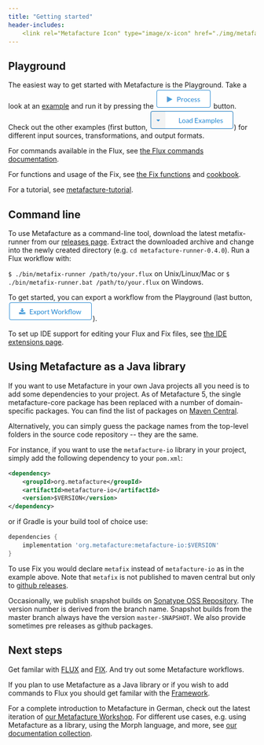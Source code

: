 ```yaml
---
title: "Getting started"
header-includes:
    <link rel="Metafacture Icon" type="image/x-icon" href="./img/metafacture-icon.png">
---
```


## Playground

The easiest way to get started with Metafacture is the Playground. Take a look at an [example](https://metafacture.org/playground/?example=encode-xml) and run it by pressing the !["Process"](img/process.png) button. Check out the other examples (first button, !["Load Examples"](img/load-exmples.png)) for different input sources, transformations, and output formats.

For commands available in the Flux, see [the Flux commands documentation](https://metafacture.org/metafacture-documentation/docs/flux/flux-commands.html).

For functions and usage of the Fix, see [the Fix functions](https://metafacture.org/metafacture-documentation/docs/fix/Fix-functions.html) and [cookbook](https://metafacture.org/metafacture-documentation/docs/fix/Fix-User-Guide.html#cookbook).

For a tutorial, see [metafacture-tutorial](https://metafacture.github.io/metafacture-tutorial/).

## Command line

To use Metafacture as a command-line tool, download the latest metafix-runner from our [releases page](https://github.com/metafacture/metafacture-fix/releases). Extract the downloaded archive and change into the newly created directory (e.g. `cd metafacture-runner-0.4.0`). Run a Flux workflow with:

`$ ./bin/metafix-runner /path/to/your.flux` on Unix/Linux/Mac or
`$ ./bin/metafix-runner.bat /path/to/your.flux` on Windows.

To get started, you can export a workflow from the Playground (last button, !["Export Workflow"](img/export.png)).

To set up IDE support for editing your Flux and Fix files, see [the IDE extensions page](/ide-extensions/index.html).

## Using Metafacture as a Java library

If you want to use Metafacture in your own Java projects all you need is to add some dependencies to your project. As of Metafacture 5, the single metafacture-core package has been replaced with a number of domain-specific packages. You can find the list of packages on [Maven Central](https://search.maven.org/search?q=g:org.metafacture).

Alternatively, you can simply guess the package names from the top-level folders in the source code repository -- they are the same. 

For instance, if you want to use the `metafacture-io` library in your project, simply add the following dependency to your `pom.xml`:

```xml
<dependency>
    <groupId>org.metafacture</groupId>
    <artifactId>metafacture-io</artifactId>
    <version>$VERSION</version>
</dependency>
```

or if Gradle is your build tool of choice use:

```groovy
dependencies {
    implementation 'org.metafacture:metafacture-io:$VERSION'
}
```

To use Fix you would declare `metafix` instead of `metafacture-io` as in the example above. Note that `metafix` is not published to maven central but only to [github releases](https://github.com/metafacture/metafacture-fix/releases).

Occasionally, we publish snapshot builds on [Sonatype OSS Repository](https://oss.sonatype.org/index.html#nexus-search;gav~org.metafacture~~~~~kw,versionexpand). The version number is derived from the branch name. Snapshot builds from the master branch always have the version `master-SNAPSHOT`. We also provide sometimes pre releases as github packages.

## Next steps

Get familar with [FLUX](https://metafacture.org/metafacture-documentation/docs/flux/Flux-User-Guide.html) and [FIX](https://metafacture.org/metafacture-documentation/docs/fix/Fix-User-Guide.html). And try out some Metafacture workflows.

If you plan to use Metafacture as a Java library or if you wish to add commands to Flux you should get familar with the [Framework](https://metafacture.org/metafacture-documentation/docs/fix/Fix-User-Guide.html).

For a complete introduction to Metafacture in German, check out the latest iteration of [our Metafacture Workshop](https://slides.lobid.org/2022-12-metafacture-workshop/#/). 
For different use cases, e.g. using Metafacture as a library, using the Morph language, and more, see [our documentation collection](https://metafacture.org/metafacture-documentation/).
